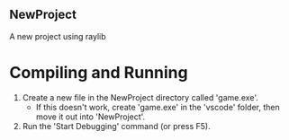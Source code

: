 ## NewProject
A new project using raylib

# Compiling and Running
1. Create a new file in the NewProject directory called 'game.exe'.
    - If this doesn't work, create 'game.exe' in the 'vscode' folder, then move it out into 'NewProject'.
2. Run the 'Start Debugging' command (or press F5).
